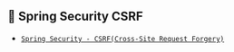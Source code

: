 ## 📎 Spring Security CSRF

- [`Spring Security - CSRF(Cross-Site Request Forgery)`](https://zzang9ha.tistory.com/341)
